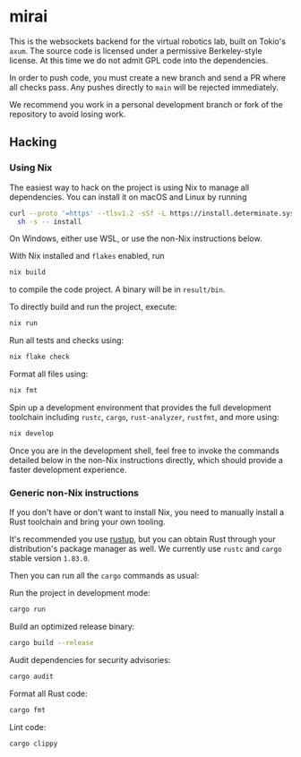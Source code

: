 # mirai

This is the websockets backend for the virtual robotics lab, built on Tokio's
`axum`. The source code is licensed under a permissive Berkeley-style license.
At this time we do not admit GPL code into the dependencies.

In order to push code, you must create a new branch and send a PR where all
checks pass. Any pushes directly to `main` will be rejected immediately.

We recommend you work in a personal development branch or fork of the
repository to avoid losing work.

## Hacking

### Using Nix

The easiest way to hack on the project is using Nix to manage all dependencies.
You can install it on macOS and Linux by running

```sh
curl --proto '=https' --tlsv1.2 -sSf -L https://install.determinate.systems/nix | \
  sh -s -- install
```

On Windows, either use WSL, or use the non-Nix instructions below.

With Nix installed and `flakes` enabled, run

```sh
nix build
```

to compile the code project. A binary will be in `result/bin`.

To directly build and run the project, execute:

```sh
nix run
```

Run all tests and checks using:

```sh
nix flake check
```

Format all files using:

```sh
nix fmt
```

Spin up a development environment that provides the full development toolchain
including `rustc`, `cargo`, `rust-analyzer`, `rustfmt`, and more using:

```sh
nix develop
```

Once you are in the development shell, feel free to invoke the commands
detailed below in the non-Nix instructions directly, which should provide a
faster development experience.

### Generic non-Nix instructions

If you don't have or don't want to install Nix, you need to manually install a
Rust toolchain and bring your own tooling.

It's recommended you use [rustup](https://rustup.rs/), but you can obtain Rust
through your distribution's package manager as well. We currently use `rustc`
and `cargo` stable version `1.83.0`.

Then you can run all the `cargo` commands as usual:

Run the project in development mode:

```sh
cargo run
```

Build an optimized release binary:

```sh
cargo build --release
```

Audit dependencies for security advisories:

```sh
cargo audit
```

Format all Rust code:

```sh
cargo fmt
```

Lint code:

```sh
cargo clippy
```


